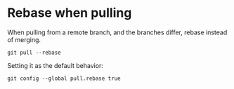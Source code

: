 # Rebase when pulling

When pulling from a remote branch, and the branches differ, rebase instead of merging.

`git pull --rebase`

Setting it as the default behavior:

`git config --global pull.rebase true`